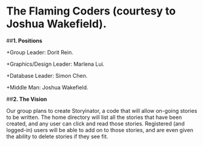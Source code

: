 # The Flaming Coders (courtesy to Joshua Wakefield). 

##**1. Positions**


+Group Leader: Dorit Rein.

+Graphics/Design Leader: Marlena Lui.

+Database Leader: Simon Chen.

+Middle Man: Joshua Wakefield.


##**2. The Vision**

Our group plans to create Storyinator, a code that will allow on-going stories to be written. The home directory will list all the stories that have been created, and any user can click and read those stories. Registered (and logged-in) users will be able to add on to those stories, and are even given the ability to delete stories if they see fit.